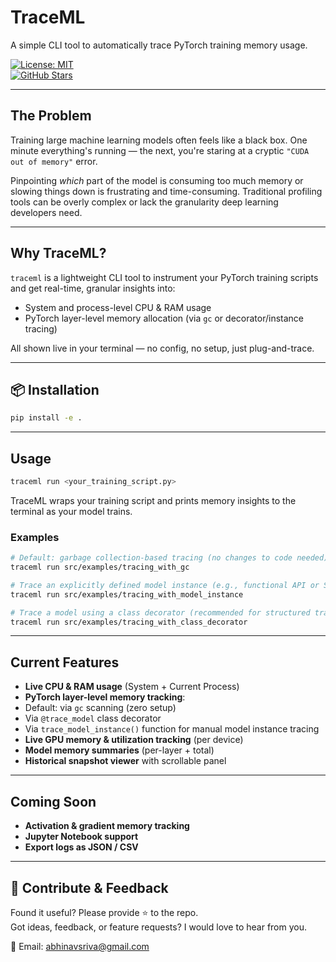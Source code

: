 # TraceML

A simple CLI tool to automatically trace PyTorch training memory usage.

[![License: MIT](https://img.shields.io/badge/License-MIT-yellow.svg)](https://opensource.org/licenses/MIT)  
[![GitHub Stars](https://img.shields.io/github/stars/abhinavsriva/trace_ml?style=social)](https://github.com/abhinavsriva/trace_ml/stargazers)

---

## The Problem

Training large machine learning models often feels like a black box. One minute everything's running — the next, you're staring at a cryptic `"CUDA out of memory"` error.  

Pinpointing *which* part of the model is consuming too much memory or slowing things down is frustrating and time-consuming. Traditional profiling tools can be overly complex or lack the granularity deep learning developers need.

---

## Why TraceML?

`traceml` is a lightweight CLI tool to instrument your PyTorch training scripts and get real-time, granular insights into:

- System and process-level CPU & RAM usage  
- PyTorch layer-level memory allocation (via `gc` or decorator/instance tracing)

All shown live in your terminal — no config, no setup, just plug-and-trace.

---

## 📦 Installation

```bash
pip install -e .
```

---

## Usage

```bash
traceml run <your_training_script.py>
```

TraceML wraps your training script and prints memory insights to the terminal as your model trains.


### Examples

```bash
# Default: garbage collection-based tracing (no changes to code needed)
traceml run src/examples/tracing_with_gc

# Trace an explicitly defined model instance (e.g., functional API or Sequential model)
traceml run src/examples/tracing_with_model_instance

# Trace a model using a class decorator (recommended for structured training code)
traceml run src/examples/tracing_with_class_decorator
```


---

## Current Features

- **Live CPU & RAM usage** (System + Current Process)  
-  **PyTorch layer-level memory tracking**:
  -  Default: via `gc` scanning (zero setup)
  -  Via `@trace_model` class decorator
  -  Via `trace_model_instance()` function for manual model instance tracing
-  **Live GPU memory & utilization tracking** (per device)
-  **Model memory summaries** (per-layer + total)
-  **Historical snapshot viewer** with scrollable panel

---

## Coming Soon

- **Activation & gradient memory tracking**
- **Jupyter Notebook support**
- **Export logs as JSON / CSV**

---

## 🙌 Contribute & Feedback

Found it useful? Please provide ⭐ to the repo.  
Got ideas, feedback, or feature requests? I would love to hear from you.

📧 Email: [abhinavsriva@gmail.com](mailto:abhinavsriva@gmail.com)
